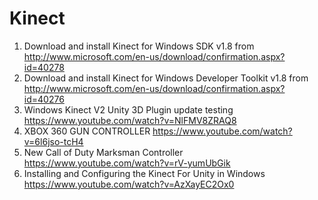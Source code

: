 Kinect
======
1. Download and install Kinect for Windows SDK v1.8 from http://www.microsoft.com/en-us/download/confirmation.aspx?id=40278
2. Download and install Kinect for Windows Developer Toolkit v1.8 from http://www.microsoft.com/en-us/download/confirmation.aspx?id=40276
3. Windows Kinect V2 Unity 3D Plugin update testing https://www.youtube.com/watch?v=NlFMV8ZRAQ8
4. XBOX 360 GUN CONTROLLER https://www.youtube.com/watch?v=6l6jso-tcH4
5. New Call of Duty Marksman Controller https://www.youtube.com/watch?v=rV-yumUbGik
6. Installing and Configuring the Kinect For Unity in Windows https://www.youtube.com/watch?v=AzXayEC2Ox0
